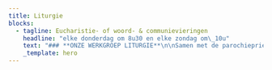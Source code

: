 ```yaml
---
title: Liturgie
blocks:
  - tagline: Eucharistie- of woord- & communievieringen
    headline: "elke donderdag om 8u30 en elke zondag om\_10u"
    text: "### **ONZE WERKGROEP LITURGIE**\n\nSamen met de parochiepriesters bereiden we de zondags- en feestdagvieringen voor. We vinden het belangrijk om doorheen het jaar en op de hoogdagen elkaar te bemoedigen, te steunen en te dragen in gelovig samenzijn.\_\_\n\n### **Heb je ideeën of wil je meedoen, laat het ons weten!**&#xA;&#xA;\n"
    _template: hero
---
```



